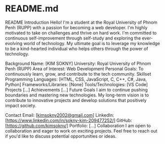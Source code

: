 # README.md

README
Introduction
Hello! I'm a student at the Royal University of Phnom Penh (RUPP) with a passion for becoming a web developer. I'm highly motivated to take on challenges and thrive on hard work. I'm committed to continuous self-improvement through self-study and exploring the ever-evolving world of technology. My ultimate goal is to leverage my knowledge to be a kind-hearted individual who helps others through the power of technology.

Background
Name: [KIM SOKNY]
University: Royal University of Phnom Penh (RUPP)
Area of Interest: Web Development
Personal Goals: To continuously learn, grow, and contribute to the tech community.
Skillset
Programming Languages:
[HTML, CSS, JavaScript, C, C++, C#, Java, Python]
Frameworks/Libraries:
[None]
Tools/Technologies:
[VS Code]
Projects
[...]
Achievements
[...]
Future Goals
I aim to continue pushing boundaries and mastering new technologies. My long-term vision is to contribute to innovative projects and develop solutions that positively impact society.

Contact
Email: [kimsokny2002@gmail.com]
LinkedIn: [https://www.linkedin.com/in/sokny-kim-209477252/]
GitHub: [https://github.com/kimsokny/]
Portfolio: [...]
Collaboration
I am open to collaboration and eager to work on exciting projects. Feel free to reach out if you'd like to discuss potential opportunities or ideas.
